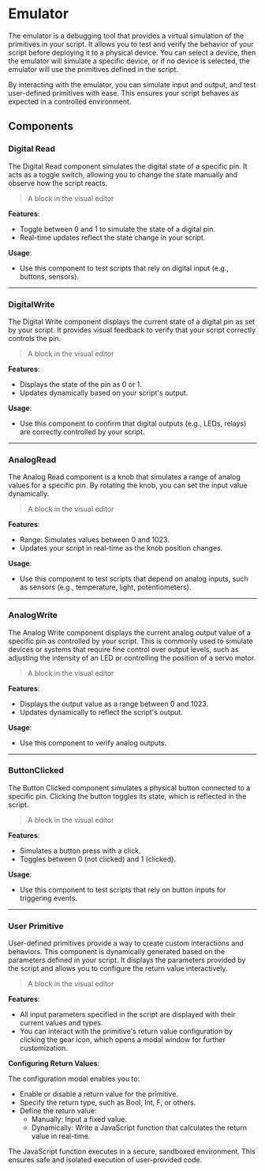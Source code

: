 # Emulator

The emulator is a debugging tool that provides a virtual simulation of the primitives in your script. It allows you to test and verify the behavior of your script before deploying it to a physical device. You can select a device, then the emulator will simulate a specific device, or if no device is selected, the emulator will use the primitives defined in the script.

By interacting with the emulator, you can simulate input and output, and test user-defined primitives with ease. This ensures your script behaves as expected in a controlled environment.

## Components

### Digital Read

The Digital Read component simulates the digital state of a specific pin. It acts as a toggle switch, allowing you to change the state manually and observe how the script reacts.

> A block in the visual editor

**Features**:

* Toggle between 0 and 1 to simulate the state of a digital pin.
* Real-time updates reflect the state change in your script.

**Usage**:

* Use this component to test scripts that rely on digital input (e.g., buttons, sensors).

***

### DigitalWrite

The Digital Write component displays the current state of a digital pin as set by your script. It provides visual feedback to verify that your script correctly controls the pin.

> A block in the visual editor

**Features**:

* Displays the state of the pin as 0 or 1.
* Updates dynamically based on your script's output.

**Usage**:

* Use this component to confirm that digital outputs (e.g., LEDs, relays) are correctly controlled by your script.

***

### AnalogRead

The Analog Read component is a knob that simulates a range of analog values for a specific pin. By rotating the knob, you can set the input value dynamically.

> A block in the visual editor

**Features**:

* Range: Simulates values between 0 and 1023.
* Updates your script in real-time as the knob position changes.

**Usage**:

* Use this component to test scripts that depend on analog inputs, such as sensors (e.g., temperature, light, potentiometers).

***

### AnalogWrite

The Analog Write component displays the current analog output value of a specific pin as controlled by your script. This is commonly used to simulate devices or systems that require fine control over output levels, such as adjusting the intensity of an LED or controlling the position of a servo motor.

> A block in the visual editor

**Features**:

* Displays the output value as a range between 0 and 1023.
* Updates dynamically to reflect the script's output.

**Usage**:

* Use this component to verify analog outputs.

***

### ButtonClicked

The Button Clicked component simulates a physical button connected to a specific pin. Clicking the button toggles its state, which is reflected in the script.

> A block in the visual editor

**Features**:

* Simulates a button press with a click.
* Toggles between 0 (not clicked) and 1 (clicked).

**Usage**:

* Use this component to test scripts that rely on button inputs for triggering events.

***

### User Primitive

User-defined primitives provide a way to create custom interactions and behaviors. This component is dynamically generated based on the parameters defined in your script. It displays the parameters provided by the script and allows you to configure the return value interactively.

> A block in the visual editor

**Features**:

* All input parameters specified in the script are displayed with their current values and types.
* You can interact with the primitive's return value configuration by clicking the gear icon, which opens a modal window for further customization.

**Configuring Return Values**:

The configuration modal enables you to:

* Enable or disable a return value for the primitive.
* Specify the return type, such as Bool, Int, F, or others.
* Define the return value:
  * Manually: Input a fixed value.
  * Dynamically: Write a JavaScript function that calculates the return value in real-time.

The JavaScript function executes in a secure, sandboxed environment. This ensures safe and isolated execution of user-provided code.
